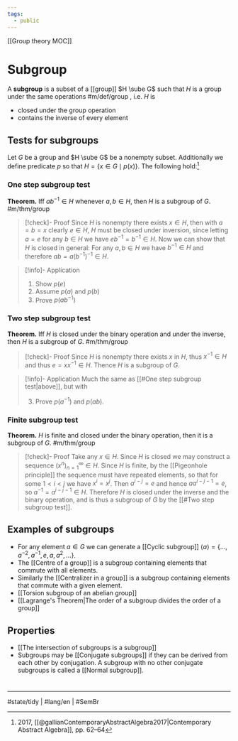 ```yaml
---
tags:
  - public
---
```

[[Group theory MOC]]
# Subgroup

A **subgroup** is a subset of a [[group]] $H \sube G$ such that $H$ is a group under the same operations #m/def/group ,
i.e. $H$ is
- closed under the group operation
- contains the inverse of every element

## Tests for subgroups

Let $G$ be a group and $H \sube G$ be a nonempty subset.
Additionally we define predicate $p$ so that $H = \{ x \in G \mid p(x) \}$.
The following hold:[^gallian]

[^gallian]: 2017, [[@gallianContemporaryAbstractAlgebra2017|Contemporary Abstract Algebra]], pp. 62–64

### One step subgroup test
**Theorem.** Iff $ab^{-1} \in H$ whenever $a,b \in H$, then $H$ is a subgroup of $G$. #m/thm/group

> [!check]- Proof
> Since $H$ is nonempty there exists $x \in H$, then with $a = b = x$ clearly $e \in H$,
> $H$ must be closed under inversion, since letting $a=e$ for any $b \in H$ we have $eb^{-1} = b^{-1} \in H$.
> Now we can show that $H$ is closed in general:
> For any $a,b \in H$ we have $b^{-1} \in H$ and therefore $ab = a(b^{-1})^{-1} \in H$. <span class="QED"/>
 
> [!info]- Application
> 1. Show $p(e)$
> 2. Assume $p(a)$ and $p(b)$
> 3. Prove $p(ab^{-1})$

### Two step subgroup test

**Theorem.** Iff $H$ is closed under the binary operation and under the inverse,
then $H$ is a subgroup of $G$. #m/thm/group

> [!check]- Proof
> Since $H$ is nonempty there exists $x$ in $H$, thus $x^{-1} \in H$ and thus $e = x x^{-1} \in H$.
> Thence $H$ is a subgroup of $G$. <span class="QED"/>

> [!info]- Application
> Much the same as [[#One step subgroup test|above]], but with
> 
> 3. Prove $p(a^{-1})$ and $p(ab)$.

### Finite subgroup test

**Theorem.** $H$ is finite and closed under the binary operation, then it is a subgroup of $G$. #m/thm/group

> [!check]- Proof
> Take any $x \in H$.
> Since $H$ is closed we may construct a sequence $(x^n)_{n=1}^\infty \in H$.
> Since $H$ is finite, by the [[Pigeonhole principle]] the sequence must have repeated elements, 
> so that for some $1<i<j$ we have $x^i = x^j$.
> Then $a^{i-j} = e$ and hence $a a^{i-j-1} = e$,
> so $a^{-1} = a^{i-j-1} \in H$.
> Therefore $H$ is closed under the inverse and the binary operation,
> and is thus a subgroup of $G$ by the [[#Two step subgroup test]]. <span class="QED"/>


## Examples of subgroups
- For any element $a \in G$ we can generate a [[Cyclic subgroup]] $\langle a \rangle = \{ \dots, a^{-2}, a^{-1}, e, a, a^2, \dots \}$.
- The [[Centre of a group]] is a subgroup containing elements that commute with all elements.
- Similarly the [[Centralizer in a group]] is a subgroup containing elements that commute with a given element.
- [[Torsion subgroup of an abelian group]]
- [[Lagrange's Theorem|The order of a subgroup divides the order of a group]]

## Properties
- [[The intersection of subgroups is a subgroup]]
- Subgroups may be [[Conjugate subgroups]] if they can be derived from each other by conjugation.
  A subgroup with no other conjugate subgroups is called a [[Normal subgroup]].

#
---
#state/tidy | #lang/en | #SemBr 